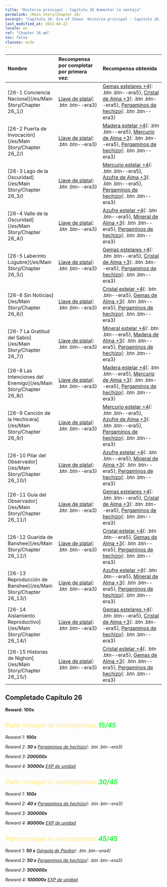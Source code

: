 ```yaml
---
title: "Historia principal - Capítulo 26 Aumentar la ventaja"
permalink: /Main Story/Chapter 26/
excerpt: "Capítulo 26. Era of Chaos  Historia principal - Capítulo 26. Aumentar la ventaja"
last_modified_at: 2021-04-22
locale: es
ref: "Chapter 26.md"
toc: false
classes: wide
---
```


  | Nombre |  Recompensa por completar por primera vez: | Recompensa obtenida |
  |:------------|:------------|:------------| 
  | [26-1 Conciencia Nacional](/es/Main Story/Chapter 26_1/) | [Llave de plata](/ItemsES/con_693/){: .btn .btn--era3} | [Gemas estelares +4](/ItemsES/mat_93/){: .btn .btn--era5}, [Cristal de Alma +3](/ItemsES/mat_87/){: .btn .btn--era5}, [Pergaminos de hechizo](/ItemsES/con_694/){: .btn .btn--era3} |
  | [26-2 Puerta de Invocación](/es/Main Story/Chapter 26_2/) | [Llave de plata](/ItemsES/con_693/){: .btn .btn--era3} | [Madera estelar +4](/ItemsES/mat_90/){: .btn .btn--era5}, [Mercurio de Alma +3](/ItemsES/mat_84/){: .btn .btn--era5}, [Pergaminos de hechizo](/ItemsES/con_694/){: .btn .btn--era3} |
  | [26-3 Lago de la Oscuridad](/es/Main Story/Chapter 26_3/) | [Llave de plata](/ItemsES/con_693/){: .btn .btn--era3} | [Mercurio estelar +4](/ItemsES/mat_91/){: .btn .btn--era5}, [Azufre de Alma +3](/ItemsES/mat_85/){: .btn .btn--era5}, [Pergaminos de hechizo](/ItemsES/con_694/){: .btn .btn--era3} |
  | [26-4 Valle de la Oscuridad](/es/Main Story/Chapter 26_4/) | [Llave de plata](/ItemsES/con_693/){: .btn .btn--era3} | [Azufre estelar +4](/ItemsES/mat_92/){: .btn .btn--era5}, [Mineral de Alma +3](/ItemsES/mat_82/){: .btn .btn--era5}, [Pergaminos de hechizo](/ItemsES/con_694/){: .btn .btn--era3} |
  | [26-5 Laberinto Lúgubre](/es/Main Story/Chapter 26_5/) | [Llave de plata](/ItemsES/con_693/){: .btn .btn--era3} | [Gemas estelares +4](/ItemsES/mat_93/){: .btn .btn--era5}, [Cristal de Alma +3](/ItemsES/mat_87/){: .btn .btn--era5}, [Pergaminos de hechizo](/ItemsES/con_694/){: .btn .btn--era3} |
  | [26-6 Sin Noticias](/es/Main Story/Chapter 26_6/) | [Llave de plata](/ItemsES/con_693/){: .btn .btn--era3} | [Cristal estelar +4](/ItemsES/mat_94/){: .btn .btn--era5}, [Gemas de Alma +3](/ItemsES/mat_86/){: .btn .btn--era5}, [Pergaminos de hechizo](/ItemsES/con_694/){: .btn .btn--era3} |
  | [26-7 La Gratitud del Sabio](/es/Main Story/Chapter 26_7/) | [Llave de plata](/ItemsES/con_693/){: .btn .btn--era3} | [Mineral estelar +4](/ItemsES/mat_89/){: .btn .btn--era5}, [Madera de Alma +3](/ItemsES/mat_83/){: .btn .btn--era5}, [Pergaminos de hechizo](/ItemsES/con_694/){: .btn .btn--era3} |
  | [26-8 Las Intenciones del Enemigo](/es/Main Story/Chapter 26_8/) | [Llave de plata](/ItemsES/con_693/){: .btn .btn--era3} | [Madera estelar +4](/ItemsES/mat_90/){: .btn .btn--era5}, [Mercurio de Alma +3](/ItemsES/mat_84/){: .btn .btn--era5}, [Pergaminos de hechizo](/ItemsES/con_694/){: .btn .btn--era3} |
  | [26-9 Canción de la Hechicera](/es/Main Story/Chapter 26_9/) | [Llave de plata](/ItemsES/con_693/){: .btn .btn--era3} | [Mercurio estelar +4](/ItemsES/mat_91/){: .btn .btn--era5}, [Azufre de Alma +3](/ItemsES/mat_85/){: .btn .btn--era5}, [Pergaminos de hechizo](/ItemsES/con_694/){: .btn .btn--era3} |
  | [26-10 Pilar del Observador](/es/Main Story/Chapter 26_10/) | [Llave de plata](/ItemsES/con_693/){: .btn .btn--era3} | [Azufre estelar +4](/ItemsES/mat_92/){: .btn .btn--era5}, [Mineral de Alma +3](/ItemsES/mat_82/){: .btn .btn--era5}, [Pergaminos de hechizo](/ItemsES/con_694/){: .btn .btn--era3} |
  | [26-11 Guía del Observador](/es/Main Story/Chapter 26_11/) | [Llave de plata](/ItemsES/con_693/){: .btn .btn--era3} | [Gemas estelares +4](/ItemsES/mat_93/){: .btn .btn--era5}, [Cristal de Alma +3](/ItemsES/mat_87/){: .btn .btn--era5}, [Pergaminos de hechizo](/ItemsES/con_694/){: .btn .btn--era3} |
  | [26-12 Guarida de Banshee](/es/Main Story/Chapter 26_12/) | [Llave de plata](/ItemsES/con_693/){: .btn .btn--era3} | [Cristal estelar +4](/ItemsES/mat_94/){: .btn .btn--era5}, [Gemas de Alma +3](/ItemsES/mat_86/){: .btn .btn--era5}, [Pergaminos de hechizo](/ItemsES/con_694/){: .btn .btn--era3} |
  | [26-13 Reproducción de Banshee](/es/Main Story/Chapter 26_13/) | [Llave de plata](/ItemsES/con_693/){: .btn .btn--era3} | [Azufre estelar +4](/ItemsES/mat_92/){: .btn .btn--era5}, [Mineral de Alma +3](/ItemsES/mat_82/){: .btn .btn--era5}, [Pergaminos de hechizo](/ItemsES/con_694/){: .btn .btn--era3} |
  | [26-14 Aislamiento Reproductivo](/es/Main Story/Chapter 26_14/) | [Llave de plata](/ItemsES/con_693/){: .btn .btn--era3} | [Gemas estelares +4](/ItemsES/mat_93/){: .btn .btn--era5}, [Cristal de Alma +3](/ItemsES/mat_87/){: .btn .btn--era5}, [Pergaminos de hechizo](/ItemsES/con_694/){: .btn .btn--era3} |
  | [26-15 Historias de Nighon](/es/Main Story/Chapter 26_15/) | [Llave de plata](/ItemsES/con_693/){: .btn .btn--era3} | [Cristal estelar +4](/ItemsES/mat_94/){: .btn .btn--era5}, [Gemas de Alma +3](/ItemsES/mat_86/){: .btn .btn--era5}, [Pergaminos de hechizo](/ItemsES/con_694/){: .btn .btn--era3} |


## Completado Capítulo 26

 **Reward:**  **100x** <i class="fas fa-gem"/>



## <span style="color: #ffeea0">Para recoger tu recompensa:</span><span style="color: #27f73a">15/45</span>

 Reward 1:  **100x** <i class="fas fa-gem"/>

 Reward 2: **30 x** [Pergaminos de hechizo](/ItemsES/con_694/){: .btn .btn--era3}

 Reward 3:  **200000x** <i class="fas fa-coins"/>

 Reward 4:  **50000x** [EXP de unidad](/ItemsES/con_902/)



## <span style="color: #ffeea0">Para recoger tu recompensa:</span><span style="color: #27f73a">30/45</span>

 Reward 1:  **100x** <i class="fas fa-gem"/>

 Reward 2: **40 x** [Pergaminos de hechizo](/ItemsES/con_694/){: .btn .btn--era3}

 Reward 3:  **300000x** <i class="fas fa-coins"/>

 Reward 4:  **80000x** [EXP de unidad](/ItemsES/con_902/)



## <span style="color: #ffeea0">Para recoger tu recompensa:</span><span style="color: #27f73a">45/45</span>

 Reward 1: **50 x** [Gárgola de Piedra](/ItemsES/unt_236/){: .btn .btn--era4}

 Reward 2: **50 x** [Pergaminos de hechizo](/ItemsES/con_694/){: .btn .btn--era3}

 Reward 3:  **500000x** <i class="fas fa-coins"/>

 Reward 4:  **100000x** [EXP de unidad](/ItemsES/con_902/)

